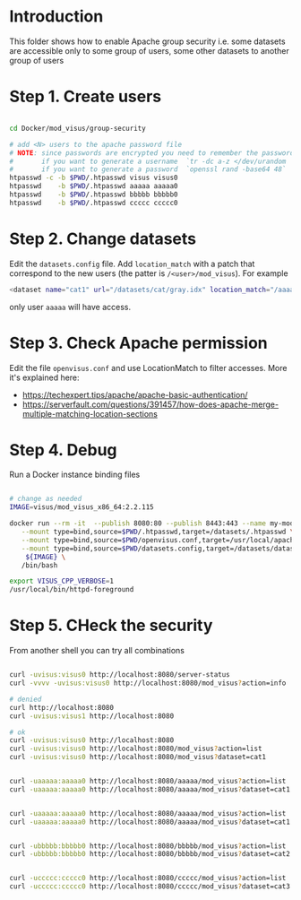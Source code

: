 # Introduction

This folder shows how to enable Apache group security i.e. some datasets
are accessible only to some group of users, some other datasets to another group of users


# Step 1. Create users

```bash

cd Docker/mod_visus/group-security

# add <N> users to the apache password file
# NOTE: since passwords are encrypted you need to remember the password
#       if you want to generate a username  `tr -dc a-z </dev/urandom | head -c 5 ; echo ''`
#       if you want to generate a password  `openssl rand -base64 48`
htpasswd -c -b $PWD/.htpasswd visus visus0
htpasswd    -b $PWD/.htpasswd aaaaa aaaaa0
htpasswd    -b $PWD/.htpasswd bbbbb bbbbb0
htpasswd    -b $PWD/.htpasswd ccccc ccccc0
```

# Step 2. Change datasets

Edit the `datasets.config` file.
Add `location_match` with a patch that correspond to the new users (the patter is `/<user>/mod_visus`).
For example

```bash
<dataset name="cat1" url="/datasets/cat/gray.idx" location_match="/aaaaa/mod_visus" />
```

only user `aaaaa` will have access.

# Step 3. Check Apache permission

Edit the file `openvisus.conf` and use LocationMatch to filter accesses.
More it's explained here:
- https://techexpert.tips/apache/apache-basic-authentication/
- https://serverfault.com/questions/391457/how-does-apache-merge-multiple-matching-location-sections


# Step 4. Debug


Run a Docker instance binding files

```bash

# change as needed
IMAGE=visus/mod_visus_x86_64:2.2.115

docker run --rm -it  --publish 8080:80 --publish 8443:443 --name my-modvisus \
   --mount type=bind,source=$PWD/.htpasswd,target=/datasets/.htpasswd \
   --mount type=bind,source=$PWD/openvisus.conf,target=/usr/local/apache2/conf/openvisus.conf \
   --mount type=bind,source=$PWD/datasets.config,target=/datasets/datasets.config \
    ${IMAGE} \
   /bin/bash

export VISUS_CPP_VERBOSE=1
/usr/local/bin/httpd-foreground
```

# Step 5. CHeck the security

From another shell you can try all combinations

```bash

curl -uvisus:visus0 http://localhost:8080/server-status
curl -vvvv -uvisus:visus0 http://localhost:8080/mod_visus?action=info

# denied
curl http://localhost:8080 
curl -uvisus:visus1 http://localhost:8080

# ok
curl -uvisus:visus0 http://localhost:8080
curl -uvisus:visus0 http://localhost:8080/mod_visus?action=list
curl -uvisus:visus0 http://localhost:8080/mod_visus?dataset=cat1


curl -uaaaaa:aaaaa0 http://localhost:8080/aaaaa/mod_visus?action=list
curl -uaaaaa:aaaaa0 http://localhost:8080/aaaaa/mod_visus?dataset=cat1


curl -uaaaaa:aaaaa0 http://localhost:8080/aaaaa/mod_visus?action=list
curl -uaaaaa:aaaaa0 http://localhost:8080/aaaaa/mod_visus?dataset=cat1


curl -ubbbbb:bbbbb0 http://localhost:8080/bbbbb/mod_visus?action=list
curl -ubbbbb:bbbbb0 http://localhost:8080/bbbbb/mod_visus?dataset=cat2


curl -uccccc:ccccc0 http://localhost:8080/ccccc/mod_visus?action=list
curl -uccccc:ccccc0 http://localhost:8080/ccccc/mod_visus?dataset=cat3

```
